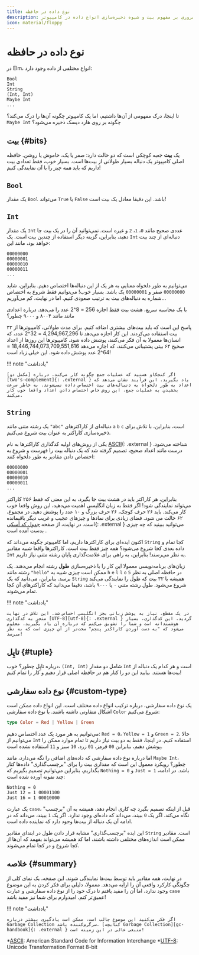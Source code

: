 ```yaml
---
title: نوع داده در حافظه
description: مروری بر مفهوم بیت و شیوه ذخیره‌سازی انواع داده در کامپیوتر
icon: material/floppy
---
```


# نوع داده در حافظه

در Elm، انواع مختلفی از داده وجود دارد:

```
Bool
Int
String
(Int, Int)
Maybe Int
...
```

تا اینجا، درک مفهومی از آن‌ها داشتیم، اما یک کامپیوتر چگونه آن‌ها را درک می‌کند؟ `Maybe Int` چگونه بر روی هارد دیسک ذخیره می‌شود؟

## بیت {#bits}

یک **بیت** جعبه کوچکی است که دو حالت دارد: صفر یا یک، خاموش یا روشن. حافظه اصلی کامپیوتر یک دنباله بسیار طولانی از بیت‌ها است. بسیار خوب، فقط تعدادی بیت داریم که باید _همه چیز_ را با آن نمایندگی کنیم!

## `Bool`

یک مقدار `Bool` می‌تواند `True` یا `False` باشد. این دقیقا معادل یک بیت است!

## `Int`

یک مقدار `Int` عددی صحیح مانند `0`، `1`، `2` و غیره است. نمی‌توانید آن را در یک بیت جا دهید، بنابراین، گزینه دیگر استفاده از چندین بیت است. یک `Int` دنباله‌ای از چند بیت خواهد بود، مانند این:

```
00000000
00000001
00000010
00000011
...
```

می‌توانیم به طور دلخواه معنایی به هر یک از این دنباله‌ها اختصاص دهیم. بنابراین، شاید `00000000` صفر و `00000001` یک باشد. بسیار خوب! می‌توانیم فقط شروع به اختصاص شماره به دنباله‌های بیت به ترتیب صعودی کنیم. اما در نهایت، کم می‌آوریم...

با یک محاسبه سریع، هشت بیت فقط اجازه 256 = 8^2 عدد را می‌دهد. درباره اعدادی مانند مانند ۸۰۰۴ و ۹۰۰۰ چطور؟

پاسخ این است که باید بیت‌های بیشتری اضافه کنیم. برای مدت طولانی، کامپیوترها از ۳۲ بیت استفاده می‌کردند. این کار اجازه می‌دهد تا 4,294,967,296 = 32^2 عدد، که انسان‌ها معمولا به آن فکر می‌کنند، پوشش داده شود. کامپیوترها این روزها از اعداد صحیح ۶۴ بیتی پشتیبانی می‌کنند، که اجازه می‌دهد 18,446,744,073,709,551,616 = 64^2 عدد پوشش داده شود. این خیلی زیاد است!

!!! note "یادداشت"

	اگر کنجکاو هستید که عملیات جمع چگونه کار می‌کند، درباره [مکمل دو][two's-complement]{: .external } یاد بگیرید. این فرآیند نشان می‌دهد که اعداد به طور دلخواه به دنباله‌های بیت اختصاص داده نمی‌شوند. به خاطر سرعت بخشیدن به عملیات جمع، این روش خاص اختصاص دادن اعداد واقعا خوب کار می‌کند.

## `String`

یک رشته متنی مانند `"abc"` دنباله‌ای از کاراکترهای `a` `b` `c` است، بنابراین، با تلاش برای ذخیره‌سازی کاراکتر به عنوان بیت شروع می‌کنیم.

یکی از روش‌های اولیه کدگذاری کاراکترها به نام [ASCII][ascii]{: .external } شناخته می‌شود. درست مانند اعداد صحیح، تصمیم گرفته شد که یک دنباله بیت را فهرست و شروع به اختصاص دادن مقادیر به طور دلخواه کنند:

```
00000000
00000001
00000010
00000011
...
```

بنابراین، هر کاراکتر باید در هشت بیت جا بگیرد، به این معنی که فقط ۲۵۶ کاراکتر می‌تواند نمایندگی شود! اگر فقط به زبان انگلیسی اهمیت می‌دهید، این روش واقعا خوب کار می‌کند. باید ۲۶ حرف کوچک، ۲۶ حرف بزرگ و ۱۰ عدد را پوشش دهید. در مجموع، ۶۲ حالت می شود. فضای زیادی برای نمادها و چیزهای عجیب و غریب دیگر باقیمانده است. در نهایت، از صفحه [جدول کد اَسکی][ascii-table]{: .external } می‌توانید ببینید که چه چیزی بدست آمده است .

اکنون ایده‌ای برای کاراکترها داریم، اما کامپیوتر چگونه می‌داند که `String` کجا تمام و داده بعدی کجا شروع می‌شود؟ همه چیز فقط بیت است. کاراکترها واقعا شبیه مقادیر `Int` به نظر می‌رسند! بنابراین، به راهی برای علامت‌گذاری پایان رشته متنی نیاز داریم.

زبان‌های برنامه‌نویسی معمولا این کار را با ذخیره‌سازی **طول** رشته انجام می‌دهند. یک رشته مانند `"hello"` ممکن است چیزی شبیه به `h` `e` `l` `l` `o` `5` در حافظه اصلی به نظر برسد. بنابراین، می‌دانید که یک `String` همیشه با ۳۲ بیت که طول را نمایندگی می‌کند شروع می‌شود. طول رشته متنی ۰ یا ۹۰۰۰ باشد، دقیقا می‌دانید که کاراکترهای آن کجا تمام می‌شوند.

!!! note "یادداشت"

	در یک مقطع، نیاز به پوشش زبانی بجز انگلیسی احساس شد. این تلاش در نهایت منجر به کدگذاری [UTF-8][utf-8]{: .external } گردید. این کدگذاری، بسیار هوشمندانه است و شما را تشویق می‌کنم که درباره آن یاد بگیرید. معلوم می‌شود که "به دست آوردن کاراکتر پنجم" سخت‌تر از آن چیزی است که به نظر می‌رسد!

## تاپِل {#tuple}

درباره تاپِل چطور؟ خوب، `(Int, Int)` شامل دو مقدار `Int` است و هر کدام یک دنباله از بیت‌ها هستند. بیایید این دو را کنار هم در حافظه اصلی قرار دهیم و کار را تمام کنیم!

## نوع داده سفارشی {#custom-type}

یک نوع داده سفارشی، درباره ترکیب انواع داده مختلف است. این انواع داده ممکن است اشکال متفاوتی داشته باشند. با نوع داده سفارشی `Color` شروع می‌کنیم:

```elm
type Color = Red | Yellow | Green
```

می‌توانیم به هر مورد یک عدد اختصاص دهیم: `Red = 0`، `Yellow = 1` و `Green = 2`. حالا می‌توانیم از `Int` استفاده کنیم. در اینجا، فقط به دو بیت نیاز داریم تا تمام موارد ممکن را پوشش دهیم، بنابراین `00` قرمز، `01` زرد، `10` سبز و `11` استفاده نشده است.

اما درباره نوع داده سفارشی که داده‌های اضافی را نگه می‌دارد، مانند `Maybe Int`، چطور؟ رویکرد معمول این است که مقداری بیت را برای "برچسب‌گذاری" داده‌ها کنار بگذاریم، بنابراین می‌توانیم تصمیم بگیریم که `Nothing = 0` و `Just = 1` باشد. در ادامه، چند نمونه آورده شده است:

```
Nothing = 0
Just 12 = 1 00001100
Just 16 = 1 00010000
```

یک عبارت `case`، قبل از اینکه تصمیم بگیرد چه کاری انجام دهد، همیشه به آن "برچسب" نگاه می‌کند. اگر یک `0` ببیند، می‌داند که داده‌ای وجود ندارد. اگر یک `1` ببیند، می‌داند که در ادامه آن یک دنباله از بیت‌ها وجود دارد که نماینده داده است.

این ایده "برچسب‌گذاری" مشابه قرار دادن طول در ابتدای مقادیر `String` است. مقادیر ممکن است اندازه‌های مختلفی داشته باشند، اما کد همیشه می‌تواند بفهمد که آن‌ها از کجا شروع و در کجا تمام می‌شوند.

## خلاصه {#summary}

در نهایت، همه مقادیر باید توسط بیت‌ها نمایندگی شوند. این صفحه، یک نمای کلی از چگونگی کارکرد واقعی آن را ارایه می‌دهد. معمولا، دلیلی برای فکر کردن به این موضوع وجود ندارد، اما آن را مفید یافتم تا درک خود را از نوع داده سفارشی و عبارت `case` عمیق‌تر کنم. امیدوارم برای شما نیز مفید باشد!

!!! note "یادداشت"

	اگر فکر می‌کنید این موضوع جالب است، ممکن است یادگیری بیشتر درباره Garbage Collection سرگرم‌کننده باشد. [کتابچه Garbage Collection][gc-handbook]{: .external } منبعی عالی در این زمینه است!

*[ASCII]: American Standard Code for Information Interchange
*[UTF-8]: Unicode Transformation Format 8-bit

[two's-complement]: https://en.wikipedia.org/wiki/Two%27s_complement
[ascii]: https://en.wikipedia.org/wiki/ASCII
[ascii-table]: https://ascii.cl
[utf-8]: https://en.wikipedia.org/wiki/UTF-8
[gc-handbook]: http://gchandbook.org